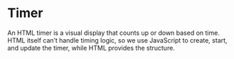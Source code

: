 # Timer
An HTML timer is a visual display that counts up or down based on time. HTML itself can’t handle timing logic, so we use JavaScript to create, start, and update the timer, while HTML provides the structure.
